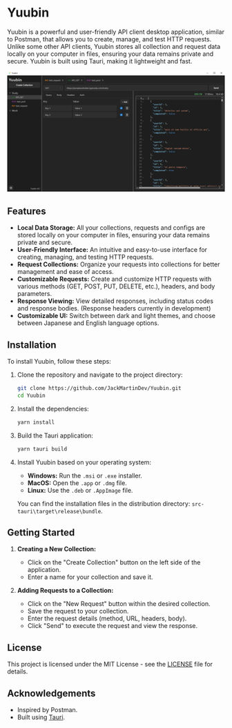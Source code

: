 # Yuubin

Yuubin is a powerful and user-friendly API client desktop application, similar to Postman, that allows you to create, manage, and test HTTP requests. Unlike some other API clients, Yuubin stores all collection and request data locally on your computer in files, ensuring your data remains private and secure. Yuubin is built using Tauri, making it lightweight and fast.


![Yuubin](./public/yuubin.PNG)

## Features

- **Local Data Storage:** All your collections, requests and configs are stored locally on your computer in files, ensuring your data remains private and secure.
- **User-Friendly Interface:** An intuitive and easy-to-use interface for creating, managing, and testing HTTP requests.
- **Request Collections:** Organize your requests into collections for better management and ease of access.
- **Customizable Requests:** Create and customize HTTP requests with various methods (GET, POST, PUT, DELETE, etc.), headers, and body parameters.
- **Response Viewing:** View detailed responses, including status codes and response bodies. (Response headers currently in development)
- **Customizable UI:** Switch between dark and light themes, and choose between Japanese and English language options.

## Installation

To install Yuubin, follow these steps:

1. Clone the repository and navigate to the project directory:
    ```bash
    git clone https://github.com/JackMartinDev/Yuubin.git
    cd Yuubin
    ```
2. Install the dependencies:
    ```bash
    yarn install
    ```
3. Build the Tauri application:
    ```bash
    yarn tauri build
    ```
4. Install Yuubin based on your operating system:
    - **Windows:** Run the `.msi` or `.exe` installer.
    - **MacOS:** Open the `.app` or `.dmg` file.
    - **Linux:** Use the `.deb` or `.AppImage` file.

   You can find the installation files in the distribution directory: `src-tauri\target\release\bundle`.

## Getting Started

1. **Creating a New Collection:**
   - Click on the "Create Collection" button on the left side of the application.
   - Enter a name for your collection and save it.

2. **Adding Requests to a Collection:**
   - Click on the "New Request" button within the desired collection.
   - Save the request to your collection.
   - Enter the request details (method, URL, headers, body).
   - Click "Send" to execute the request and view the response.

## License

This project is licensed under the MIT License - see the [LICENSE](LICENSE) file for details.

## Acknowledgements

- Inspired by Postman.
- Built using [Tauri](https://tauri.app/).
